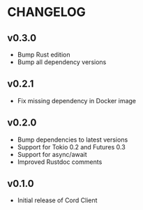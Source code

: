 # CHANGELOG

## v0.3.0

- Bump Rust edition
- Bump all dependency versions

## v0.2.1

-   Fix missing dependency in Docker image

## v0.2.0

-   Bump dependencies to latest versions
-   Support for Tokio 0.2 and Futures 0.3
-   Support for async/await
-   Improved Rustdoc comments

## v0.1.0

-   Initial release of Cord Client
